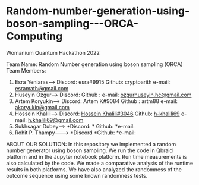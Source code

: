 # Random-number-generation-using-boson-sampling---ORCA-Computing
Womanium Quantum Hackathon 2022

Team Name: Random Number generation using boson sampling (ORCA)
Team Members:
1. Esra Yeniaras-->   Discord: esra#9915                   Github: cryptoarith      e-mail: esramath@gmail.com
2. Huseyin Ozgur-->   Discord:                            Github :                e-mail: ozgurhuseyin.hc@gmail.com
3. Artem Koryukin-->  Discord: Artem K#9084                Github : artm88          e-mail: akoryukin@gmail.com
4. Hossein Khalili--> Discord: [Hossein Khalili#3046](https://discordapp.com/users/767230388799406100/)        Github: [h-khalili69](https://github.com/h-khalili69)      e-mail: h.khalili69@gmail.com
5. Sukhsagar Dubey--> *Discord:      *  Github:    *e-mail:
6. Rohit P. Thampy---> *Discord       *Github:     *e-mail:



ABOUT OUR SOLUTION:
In this repository we implemented a random number generator using boson sampling. We run the code in Qbraid platform and in the Jupyter notebook platform. Run time measurements is also calculated by the code.  We made a comparative analysis of the runtime results in both platforms. We have also analyzed the randomness of the outcome sequence using some known randomness tests. 
